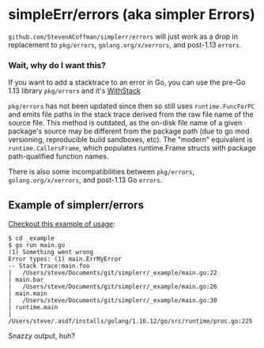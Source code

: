 # simpleErr/errors (aka simpler Errors)

`github.com/StevenACoffman/simplerr/errors` will just work as a drop in replacement to `pkg/errors`, `golang.org/x/xerrors`, and post-1.13 `errors`.

### Wait, why do I want this?

If you want to add a stacktrace to an error in Go, you can
use the pre-Go 1.13 library `pkg/errors` and it's [WithStack](https://pkg.go.dev/github.com/pkg/errors#WithStack)

`pkg/errors`  has not been updated since then so still uses `runtime.FuncForPC` and emits file paths in the stack trace derived from the raw file name of the source file.
This method is outdated, as the on-disk file name of a given package's source may be different from the package path (due to go mod versioning, reproducible build sandboxes, etc).
The "modern" equivalent is `runtime.CallersFrame`, which populates runtime.Frame structs with package path-qualified function names.

There is also some incompatibilities between `pkg/errors`, `golang.org/x/xerrors`, and post-1.13 Go `errors`.

## Example of simplerr/errors
[Checkout this example of usage](./_example):
```
$ cd _example
$ go run main.go
(1) Something went wrong
Error types: (1) main.ErrMyError
-- Stack trace:main.foo
| 	/Users/steve/Documents/git/simplerr/_example/main.go:22
| main.bar
| 	/Users/steve/Documents/git/simplerr/_example/main.go:26
| main.main
| 	/Users/steve/Documents/git/simplerr/_example/main.go:30
| runtime.main
| 	/Users/steve/.asdf/installs/golang/1.16.12/go/src/runtime/proc.go:225
```

Snazzy output, huh?